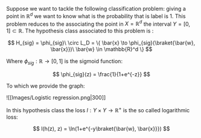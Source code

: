 Suppose we want to tackle the following classification problem: giving a point in $\mathbb{R}^d$ we want to know what is the probability that is label is 1. This problem reduces to the associating the point in $X = \mathbb{R}^d$ the interval $Y =[0,1] \subset \mathbb{R}$.
The hypothesis class associated to this problem is :

$$ H_{sig} = \phi_{sig}\ \circ L_D = \{ \bar{x} \to \phi_{sig}(\braket{\bar{w}, \bar{x}})\ \bar{w} \in \mathbb{R}^d  \} $$

Where $\phi_{sig} : \mathbb{R} \to [0,1]$ is the sigmoid function:

$$ \phi_{sig}(z) = \frac{1}{1+e^{-z}} $$

To which we provide the graph:

![[Images/Logistic regression.png|300]]

In this hypothesis class the loss $l : Y \times Y \to \mathbb{R}^+$ is the so called logarithmic loss:

$$ l(h(z), z) = \ln(1+e^{-y\braket{\bar{w}, \bar{x}}}) $$
